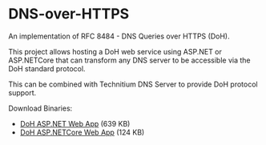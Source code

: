 # DNS-over-HTTPS

An implementation of RFC 8484 - DNS Queries over HTTPS (DoH).

This project allows hosting a DoH web service using ASP.NET or ASP.NETCore that can transform any DNS server to be accessible via the DoH standard protocol.

This can be combined with Technitium DNS Server to provide DoH protocol support.

Download Binaries:
- [DoH ASP.NET Web App](https://technitium.com/doh/DoH-aspnet.zip) (639 KB)
- [DoH ASP.NETCore Web App](https://technitium.com/doh/DoH-aspnetcore.zip) (124 KB)

